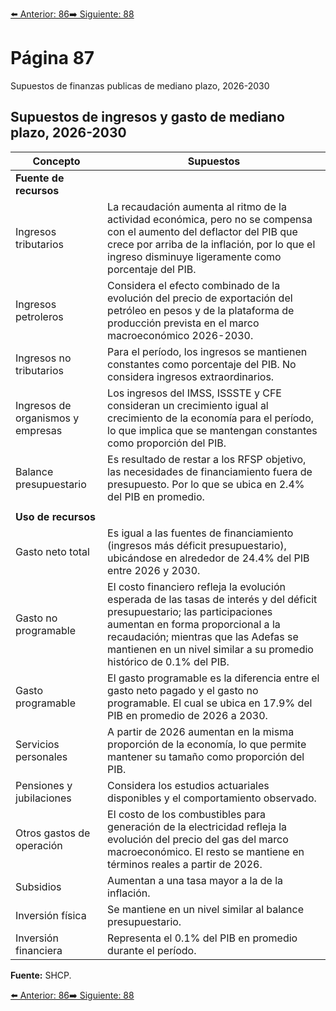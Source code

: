 [⬅️ Anterior: 86](./86.md)[➡️ Siguiente: 88](./88.md)

# Página 87

Supuestos de finanzas publicas de mediano plazo, 2026-2030

## Supuestos de ingresos y gasto de mediano plazo, 2026-2030

| **Concepto**               | **Supuestos**                                                                                                                                                                                                                                                                  |
|----------------------------|----------------------------------------------------------------------------------------------------------------------------------------------------------------------------------------------------------------------------------------------------------------------------------|
| **Fuente de recursos**     |                                                                                                                                                                                                                                                                                  |
| Ingresos tributarios       | La recaudación aumenta al ritmo de la actividad económica, pero no se compensa con el aumento del deflactor del PIB que crece por arriba de la inflación, por lo que el ingreso disminuye ligeramente como porcentaje del PIB.                                                      |
| Ingresos petroleros        | Considera el efecto combinado de la evolución del precio de exportación del petróleo en pesos y de la plataforma de producción prevista en el marco macroeconómico 2026-2030.                                                                                                    |
| Ingresos no tributarios    | Para el período, los ingresos se mantienen constantes como porcentaje del PIB. No considera ingresos extraordinarios.                                                                                                                                                             |
| Ingresos de organismos y empresas | Los ingresos del IMSS, ISSSTE y CFE consideran un crecimiento igual al crecimiento de la economía para el período, lo que implica que se mantengan constantes como proporción del PIB.                                                                                      |
| Balance presupuestario     | Es resultado de restar a los RFSP objetivo, las necesidades de financiamiento fuera de presupuesto. Por lo que se ubica en 2.4% del PIB en promedio.                                                                                                                             |
|                            |                                                                                                                                                                                                                                                                                  |
| **Uso de recursos**        |                                                                                                                                                                                                                                                                                  |
| Gasto neto total           | Es igual a las fuentes de financiamiento (ingresos más déficit presupuestario), ubicándose en alrededor de 24.4% del PIB entre 2026 y 2030.                                                                                                                                       |
| Gasto no programable       | El costo financiero refleja la evolución esperada de las tasas de interés y del déficit presupuestario; las participaciones aumentan en forma proporcional a la recaudación; mientras que las Adefas se mantienen en un nivel similar a su promedio histórico de 0.1% del PIB.   |
| Gasto programable          | El gasto programable es la diferencia entre el gasto neto pagado y el gasto no programable. El cual se ubica en 17.9% del PIB en promedio de 2026 a 2030.                                                                                                                       |
| Servicios personales       | A partir de 2026 aumentan en la misma proporción de la economía, lo que permite mantener su tamaño como proporción del PIB.                                                                                                                                                      |
| Pensiones y jubilaciones   | Considera los estudios actuariales disponibles y el comportamiento observado.                                                                                                                                                                                                   |
| Otros gastos de operación  | El costo de los combustibles para generación de la electricidad refleja la evolución del precio del gas del marco macroeconómico. El resto se mantiene en términos reales a partir de 2026.                                                                                     |
| Subsidios                  | Aumentan a una tasa mayor a la de la inflación.                                                                                                                                                                                                                                 |
| Inversión física           | Se mantiene en un nivel similar al balance presupuestario.                                                                                                                                                                                                                      |
| Inversión financiera       | Representa el 0.1% del PIB en promedio durante el período.                                                                                                                                                                                                                      |

**Fuente:** SHCP.

[⬅️ Anterior: 86](./86.md)[➡️ Siguiente: 88](./88.md)